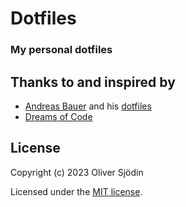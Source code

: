 # Dotfiles

### My personal dotfiles

## Thanks to and inspired by

* [Andreas Bauer](https://github.com/andreas-bauer) and his [dotfiles](https://github.com/andreas-bauer/dotfiles.git)
* [Dreams of Code](https://github.com/dreamsofcode-io)

## License

Copyright (c) 2023 Oliver Sjödin

Licensed under the [MIT license](LICENSE).
